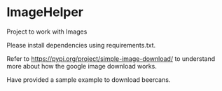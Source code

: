 # ImageHelper
Project to work with Images

Please install dependencies using requirements.txt.

Refer to https://pypi.org/project/simple-image-download/ to understand more about how the google image download works.

Have provided a sample example to download beercans.
